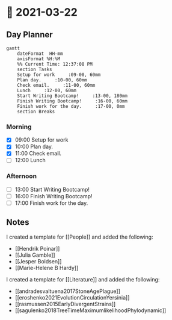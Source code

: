 # 📆 2021-03-22

## Day Planner

```mermaid
gantt
    dateFormat  HH-mm
    axisFormat %H:%M
    %% Current Time: 12:37:08 PM
    section Tasks
    Setup for work     :09-00, 60mm
    Plan day.     :10-00, 60mm
    Check email.     :11-00, 60mm
    Lunch     :12-00, 60mm
    Start Writing Bootcamp!     :13-00, 180mm
    Finish Writing Bootcamp!     :16-00, 60mm
    Finish work for the day.     :17-00, 0mm
    section Breaks

```

### Morning

- [x] 09:00 Setup for work
- [x] 10:00 Plan day.
- [x] 11:00 Check email.
- [ ] 12:00 Lunch

### Afternoon

- [ ] 13:00 Start Writing Bootcamp!
- [ ] 16:00 Finish Writing Bootcamp!
- [ ] 17:00 Finish work for the day.

## Notes

I created a template for [[People]] and added the following:

- [[Hendrik Poinar]]
- [[Julia Gamble]]
- [[Jesper Boldsen]]
- [[Marie-Helene B Hardy]]

I created a template for [[Literature]] and added the following:

- [[andradesvaltuena2017StoneAgePlague]]
- [[eroshenko2021EvolutionCirculationYersinia]]
- [[rasmussen2015EarlyDivergentStrains]]
- [[sagulenko2018TreeTimeMaximumlikelihoodPhylodynamic]]

